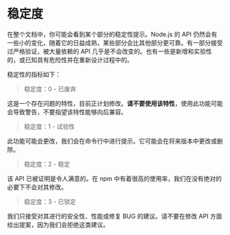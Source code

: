 # 稳定度

在整个文档中，你可能会看到某个部分的稳定性提示。Node.js 的 API 仍然会有一些小的变化，随着它的日益成熟，某些部分会比其他部分更可靠。有一部分接受过严格验证，被大量依赖的 API 几乎是不会改变的。也有一些是新增和实验性的，或已知具有危险性并在重新设计过程中的。

稳定性的指标如下：

> 稳定度：0 - 已废弃

这是一个存在问题的特性，目前正计划修改。**请不要使用该特性**，使用此功能可能会导致警告，不要指望该特性能够向后兼容。

> 稳定度：1 - 试验性

此功能可能会更改，我们会在命令行中进行提示。它可能会在将来版本中更改或删除。

> 稳定度：2 - 稳定

该 API 已被证明是令人满意的。在 npm 中有着很高的使用率，我们在没有绝对的必要下不会对其修改。

> 稳定度：3 - 已锁定

我们只接受对其进行的安全性、性能或修复 BUG 的建议。请不要在修改 API 方面给出提案，因为我们会拒绝这类建议。